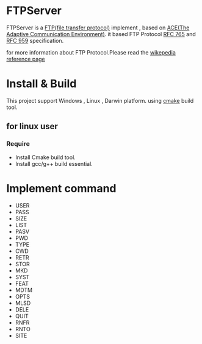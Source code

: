 # FTPServer
FTPServer is a [FTP(file transfer protocol)](https://tools.ietf.org/html/rfc765) implement , based on [ACE(The Adaptive Communication Environment)](https://www.dre.vanderbilt.edu/~schmidt/ACE.html).
it based FTP Protocol [RFC 765]() and [RFC 959]() specification.

for more information about FTP Protocol.Please read the [wikepedia reference page](https://en.wikipedia.org/wiki/File_Transfer_Protocol)

# Install & Build
This project support Windows , Linux , Darwin platform. using [cmake](https://cmake.org/) build tool. 

## for linux user

### Require
- Install Cmake build tool.
- Install gcc/g++ build essential.

# Implement command
- USER
- PASS
- SIZE
- LIST
- PASV
- PWD
- TYPE
- CWD
- RETR
- STOR
- MKD
- SYST
- FEAT
- MDTM
- OPTS
- MLSD
- DELE
- QUIT
- RNFR
- RNTO
- SITE
